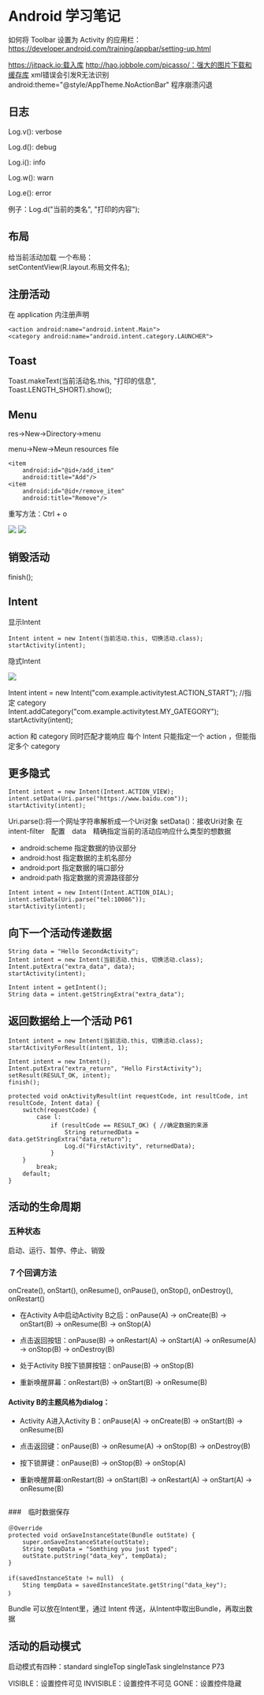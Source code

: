 # Android 学习笔记

如何将 Toolbar 设置为 Activity 的应用栏：
https://developer.android.com/training/appbar/setting-up.html

https://jitpack.io:载入库
http://hao.jobbole.com/picasso/：强大的图片下载和缓存库
xml错误会引发R无法识别
android:theme="@style/AppTheme.NoActionBar" 程序崩溃闪退
## 日志

Log.v(): verbose

Log.d(): debug

Log.i(): info

Log.w(): warn

Log.e(): error

例子：Log.d("当前的类名", "打印的内容");

## 布局

给当前活动加载 一个布局：</br>
setContentView(R.layout.布局文件名);

## 注册活动

在 application 内注册声明

``` 主活动
<action android:name="android.intent.Main">
<category android:name="android.intent.category.LAUNCHER">
```

## Toast

Toast.makeText(当前活动名.this, "打印的信息", Toast.LENGTH_SHORT).show();

## Menu

res->New->Directory->menu

menu->New->Meun resources file

``` 菜单布局
<item
    android:id="@id+/add_item"
    android:title="Add"/>
<item
    android:id="@id+/remove_item"
    android:title="Remove"/>
```

重写方法：Ctrl + o

![](图片/menu.png)
![](图片/menu_option.png)

## 销毁活动

finish();

## Intent

显示Intent

``` 显示Intent
Intent intent = new Intent(当前活动.this, 切换活动.class);
startActivity(intent);
```

隐式Intent

![](图片/intent_implicit.png)

Intent intent = new Intent("com.example.activitytest.ACTION_START");
//指定 category Intent.addCategory("com.example.activitytest.MY_GATEGORY");
startActivity(intent);

action 和 category 同时匹配才能响应
每个 Intent 只能指定一个 action ，但能指定多个 category

## 更多隐式

```　打开网页
Intent intent = new Intent(Intent.ACTION_VIEW);
intent.setData(Uri.parse("https://www.baidu.com"));
startActivity(intent);
```

Uri.parse():将一个网址字符串解析成一个Uri对象
setData()：接收Uri对象
在　intent-filter　配置　data　精确指定当前的活动应响应什么类型的想数据

* android:scheme 指定数据的协议部分
* android:host 指定数据的主机名部分
* android:port 指定数据的端口部分
* android:path 指定数据的资源路径部分

``` 拨号
Intent intent = new Intent(Intent.ACTION_DIAL);
intent.setData(Uri.parse("tel:10086"));
startActivity(intent);
```

## 向下一个活动传递数据

``` FirstActivity
String data = "Hello SecondActivity";
Intent intent = new Intent(当前活动.this, 切换活动.class);
Intent.putExtra("extra_data", data);
startActivity(intent);
```

``` SecondActivity
Intent intent = getIntent();
String data = intent.getStringExtra("extra_data");
```

## 返回数据给上一个活动 P61

``` FirstActivity
Intent intent = new Intent(当前活动.this, 切换活动.class);
startActivityForResult(intent, 1);
```

``` SecondActivity
Intent intent = new Intent();
Intent.putExtra("extra_return", "Hello FirstActivity");
setResult(RESULT_OK, intent);
finish();
```

``` 重写FirstActivity 的 onActivityResult()
protected void onActivityResult(int requestCode, int resultCode, int resultCode, Intent data) {
    switch(requestCode) {
        case l:
            if (resultCode == RESULT_OK) { //确定数据的来源
                String returnedData = data.getStringExtra("data_return");
                Log.d("FirstActivity", returnedData);
            }
    }
        break;
    default;
}
```

## 活动的生命周期

### 五种状态

启动、运行、暂停、停止、销毁

### ７个回调方法

onCreate(), onStart(), onResume(), onPause(), onStop(), onDestroy(), onRestart()

* 在Activity A中启动Activity B之后：onPause(A) -> onCreate(B) -> onStart(B) -> onResume(B) -> onStop(A)

* 点击返回按钮：onPause(B) -> onRestart(A) -> onStart(A) -> onResume(A) -> onStop(B) -> onDestroy(B)

* 处于Activity B按下锁屏按钮：onPause(B) -> onStop(B)

* 重新唤醒屏幕：onRestart(B) -> onStart(B) -> onResume(B)

#### Activity B的主题风格为dialog：

* Activity A进入Activity B：onPause(A) -> onCreate(B) -> onStart(B) -> onResume(B)

* 点击返回键：onPause(B) -> onResume(A) -> onStop(B) -> onDestroy(B)

* 按下锁屏键：onPause(B) -> onStop(B) -> onStop(A)

* 重新唤醒屏幕:onRestart(B) -> onStart(B) -> onRestart(A) -> onStart(A) -> onResume(B)

![]()

###　临时数据保存

``` onSaveInstanceState()
＠Override
protected void onSaveInstanceState(Bundle outState) {
    super.onSaveInstanceState(outState);
    String tempData = "Somthing you just typed";
    outState.putString("data_key", tempData);
}
```

```　回复数据
if(savedInstanceState != null)　｛
    Sting tempData = savedInstanceState.getString("data_key");
｝
```

Bundle 可以放在Intent里，通过 Intent 传送，从Intent中取出Bundle，再取出数据

## 活动的启动模式

启动模式有四种：standard singleTop singleTask singleInstance
P73


VISIBLE：设置控件可见
INVISIBLE：设置控件不可见
GONE：设置控件隐藏
